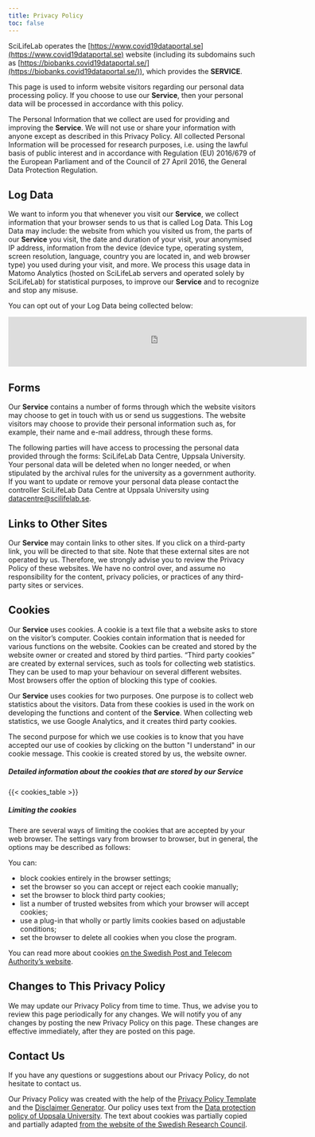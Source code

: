 ```yaml
---
title: Privacy Policy
toc: false
---
```


SciLifeLab operates the [https://www.covid19dataportal.se](https://www.covid19dataportal.se) website (including its subdomains such as [https://biobanks.covid19dataportal.se/](https://biobanks.covid19dataportal.se/)), which provides the **SERVICE**.

This page is used to inform website visitors regarding our personal data processing policy. If you choose to use our **Service**, then your personal data will be processed in accordance with this policy.

The Personal Information that we collect are used for providing and improving the **Service**.
We will not use or share your information with anyone except as described in this Privacy Policy. All collected Personal Information will be processed for research purposes, i.e. using the lawful basis of public interest and in accordance with Regulation (EU) 2016/679 of the European Parliament and of the Council of 27 April 2016, the General Data Protection Regulation.

## Log Data

We want to inform you that whenever you visit our **Service**, we collect information that your browser sends to us that is called Log Data. This Log Data may include: the website from which you visited us from, the parts of our **Service** you visit, the date and duration of your visit, your anonymised IP address, information from the device (device type, operating system, screen resolution, language, country you are located in, and web browser type) you used during your visit, and more. We process this usage data in Matomo Analytics (hosted on SciLifeLab servers and operated solely by SciLifeLab) for statistical purposes, to improve our **Service** and to recognize and stop any misuse.

You can opt out of your Log Data being collected below:

<iframe style="border: 0; height: 100px; width: 600px;" src="https://matomo.dckube.scilifelab.se/index.php?module=CoreAdminHome&action=optOut&language=en&fontSize=14px&fontFamily=Helvetica"></iframe>

## Forms

Our **Service** contains a number of forms through which the website visitors may choose to get in touch with us or send us suggestions. The website visitors may choose to provide their personal information such as, for example, their name and e-mail address, through these forms.

The following parties will have access to processing the personal data provided through the forms: SciLifeLab Data Centre, Uppsala University. Your personal data will be deleted when no longer needed, or when stipulated by the archival rules for the university as a government authority. If you want to update or remove your personal data please contact the controller SciLifeLab Data Centre at Uppsala University using datacentre@scilifelab.se.

## Links to Other Sites

Our **Service** may contain links to other sites. If you click on a third-party link, you will be directed to that site. Note that these external sites are not operated by us. Therefore, we strongly advise you to review the Privacy Policy of these websites. We have no control over, and assume no responsibility for the content, privacy policies, or practices of any third-party sites or services.

<a id="cookies"><h2>Cookies</h2></a>

Our **Service** uses cookies. A cookie is a text file that a website asks to store on the visitor’s computer. Cookies contain information that is needed for various functions on the website. Cookies can be created and stored by the website owner or created and stored by third parties. “Third party cookies” are created by external services, such as tools for collecting web statistics. They can be used to map your behaviour on several different websites. Most browsers offer the option of blocking this type of cookies.

Our **Service** uses cookies for two purposes. One purpose is to collect web statistics about the visitors. Data from these cookies is used in the work on developing the functions and content of the **Service**. When collecting web statistics, we use Google Analytics, and it creates third party cookies.

The second purpose for which we use cookies is to know that you have accepted our use of cookies by clicking on the button "I understand" in our cookie message. This cookie is created stored by us, the website owner.

##### Detailed information about the cookies that are stored by our **Service**

{{< cookies_table >}}

##### Limiting the cookies

There are several ways of limiting the cookies that are accepted by your web browser. The settings vary from browser to browser, but in general, the options may be described as follows:

You can:

- block cookies entirely in the browser settings;
- set the browser so you can accept or reject each cookie manually;
- set the browser to block third party cookies;
- list a number of trusted websites from which your browser will accept cookies;
- use a plug-in that wholly or partly limits cookies based on adjustable conditions;
- set the browser to delete all cookies when you close the program.

You can read more about cookies [on the Swedish Post and Telecom Authority’s website](https://pts.se/en/english-b/regulations2/legislation/electronic-communications-act/q/).

## Changes to This Privacy Policy

We may update our Privacy Policy from time to time.
Thus, we advise you to review this page periodically for any changes.
We will notify you of any changes by posting the new Privacy Policy on this page.
These changes are effective immediately, after they are posted on this page.

## Contact Us

If you have any questions or suggestions about our Privacy Policy, do not hesitate to contact us.

Our Privacy Policy was created with the help of the [Privacy Policy Template](https://www.privacypolicytemplate.net) and the [Disclaimer Generator](https://www.disclaimergenerator.org/). Our policy uses text from the [Data protection policy of Uppsala University](https://www.uu.se/en/about-uu/data-protection-policy). The text about cookies was partially copied and partially adapted [from the website of the Swedish Research Council](https://www.vr.se/english/about-cookies.html).
